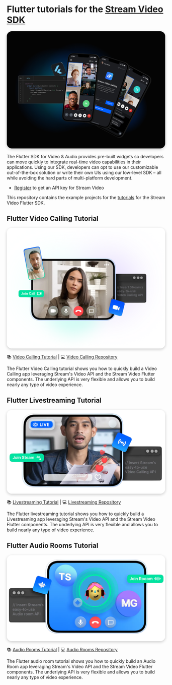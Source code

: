 # Flutter tutorials for the [Stream Video SDK](https://getstream.io/video/sdk/flutter/)

<img src="readme-assets/Github-Graphic-Flutter.jpg" alt="Stream Video for Flutter Header image" style="box-shadow: 0 3px 10px rgb(0 0 0 / 0.2); border-radius: 1rem" />

The Flutter SDK for Video & Audio provides pre-built widgets so developers can move quickly to integrate real-time video capabilities in their applications. 
Using our SDK, developers can opt to use our customizable out-of-the-box solution or write their own UIs using our low-level SDK – all while avoiding the hard parts of multi-platform development.

- [Register](https://getstream.io/video/) to get an API key for Stream Video

This repository contains the example projects for the [tutorials](https://getstream.io/video/sdk/flutter/) for the Stream Video Flutter SDK.

## Flutter Video Calling Tutorial

<img src="readme-assets/card-video-calling.png" alt="Video Calling Header image" style="box-shadow: 0 3px 10px rgb(0 0 0 / 0.2); border-radius: 1rem" />

📚 [Video Calling Tutorial](https://getstream.io/video/sdk/flutter/tutorial/video-calling/)   |   💻 [Video Calling Repository](https://github.com/GetStream/flutter-video-tutorials/tree/main/video_calling_tutorial)

The Flutter Video Calling tutorial shows you how to quickly build a Video Calling app leveraging Stream's Video API and the Stream Video Flutter components. 
The underlying API is very flexible and allows you to build nearly any type of video experience.

## Flutter Livestreaming Tutorial

<img src="readme-assets/card-video-livestreaming.png" alt="Livestream Header image" style="box-shadow: 0 3px 10px rgb(0 0 0 / 0.2); border-radius: 1rem" />

📚 [Livestreaming Tutorial](https://getstream.io/video/sdk/flutter/tutorial/livestreaming/)   |   💻 [Livestreaming Repository](https://github.com/GetStream/flutter-video-tutorials/tree/main/livestreaming_tutorial)

The Flutter livestreaming tutorial shows you how to quickly build a Livestreaming app leveraging Stream's Video API and the Stream Video Flutter components. 
The underlying API is very flexible and allows you to build nearly any type of video experience.

## Flutter Audio Rooms Tutorial

<img src="readme-assets/card-video-audioroom.png" alt="Audio Room Header image" style="box-shadow: 0 3px 10px rgb(0 0 0 / 0.2); border-radius: 1rem" />

📚 [Audio Rooms Tutorial](https://getstream.io/video/sdk/flutter/tutorial/audio-room/)   |   💻 [Audio Rooms Repository](https://github.com/GetStream/flutter-video-tutorials/tree/main/audioroom_tutorial)

The Flutter audio room tutorial shows you how to quickly build an Audio Room app leveraging Stream's Video API and the Stream Video Flutter components. 
The underlying API is very flexible and allows you to build nearly any type of video experience.
